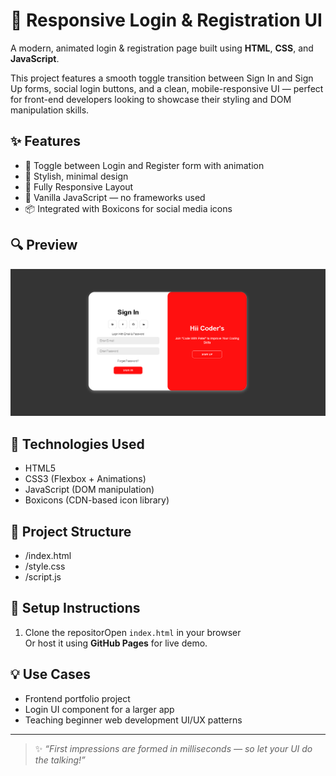 # 🚀 Responsive Login & Registration UI

A modern, animated login & registration page built using **HTML**, **CSS**, and **JavaScript**.

This project features a smooth toggle transition between Sign In and Sign Up forms, social login buttons, and a clean, mobile-responsive UI — perfect for front-end developers looking to showcase their styling and DOM manipulation skills.

## ✨ Features

- 🔄 Toggle between Login and Register form with animation
- 🎨 Stylish, minimal design
- 📱 Fully Responsive Layout
- 🧠 Vanilla JavaScript — no frameworks used
- 📦 Integrated with Boxicons for social media icons

## 🔍 Preview

![imgage alt](https://github.com/RajatSW/login_page2/blob/76d5d56014e59b6d17a00d16eb4a798d53c12b65/login_page2.png)

## 🚀 Technologies Used

- HTML5
- CSS3 (Flexbox + Animations)
- JavaScript (DOM manipulation)
- Boxicons (CDN-based icon library)

## 📂 Project Structure

- /index.html
- /style.css
- /script.js


## 🔧 Setup Instructions

1. Clone the repositorOpen `index.html` in your browser  
   Or host it using **GitHub Pages** for live demo.

## 💡 Use Cases

- Frontend portfolio project
- Login UI component for a larger app
- Teaching beginner web development UI/UX patterns

---

> ✨ _“First impressions are formed in milliseconds — so let your UI do the talking!”_
